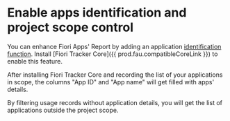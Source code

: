 # Enable apps identification and project scope control

You can enhance Fiori Apps' Report by adding an application [identification function](apps-ids.md). Install [Fiori Tracker Core]({{ prod.fau.compatibleCoreLink }}) to enable this feature.

After installing Fiori Tracker Core and recording the list of your applications in scope, the columns "App ID" and "App name" will get filled with apps' details.

By filtering usage records without application details, you will get the list of applications outside the project scope.

